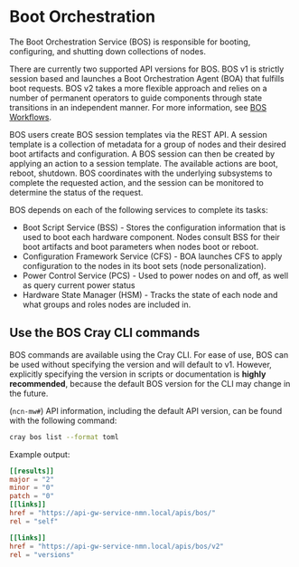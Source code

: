 # Boot Orchestration

The Boot Orchestration Service \(BOS\) is responsible for booting, configuring, and shutting down collections of nodes.

There are currently two supported API versions for BOS.
BOS v1 is strictly session based and launches a Boot Orchestration Agent \(BOA\) that fulfills boot requests.
BOS v2 takes a more flexible approach and relies on a number of permanent operators to guide components through state transitions in an independent manner. For more information, see [BOS Workflows](BOS_Workflows.md).

BOS users create BOS session templates via the REST API. A session template is a collection of metadata for a group of nodes and their desired boot artifacts and configuration.
A BOS session can then be created by applying an action to a session template.
The available actions are boot, reboot, shutdown. BOS coordinates with the underlying subsystems to complete the requested action, and the session can be monitored to determine the status of the request.

BOS depends on each of the following services to complete its tasks:

- Boot Script Service \(BSS\) - Stores the configuration information that is used to boot each hardware component. Nodes consult BSS for their boot artifacts and boot parameters when nodes boot or reboot.
- Configuration Framework Service \(CFS\) - BOA launches CFS to apply configuration to the nodes in its boot sets \(node personalization\).
- Power Control Service \(PCS\) - Used to power nodes on and off, as well as query current power status
- Hardware State Manager \(HSM\) - Tracks the state of each node and what groups and roles nodes are included in.

## Use the BOS Cray CLI commands

BOS commands are available using the Cray CLI.
For ease of use, BOS can be used without specifying the version and will default to v1. However, explicitly specifying the version in scripts or documentation
is **highly recommended**, because the default BOS version for the CLI may change in the future.

(`ncn-mw#`) API information, including the default API version, can be found with the following command:

```bash
cray bos list --format toml
```

Example output:

```toml
[[results]]
major = "2"
minor = "0"
patch = "0"
[[links]]
href = "https://api-gw-service-nmn.local/apis/bos/"
rel = "self"

[[links]]
href = "https://api-gw-service-nmn.local/apis/bos/v2"
rel = "versions"
```
